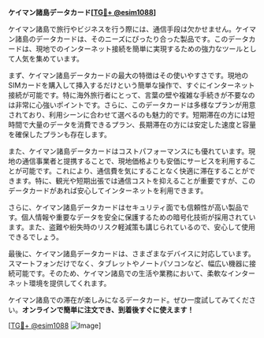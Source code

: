 **ケイマン諸島データカード[[TG💪+ @esim1088](https://t.me/s/esim1088)]**

ケイマン諸島で旅行やビジネスを行う際には、通信手段は欠かせません。ケイマン諸島のデータカードは、そのニーズにぴったり合った製品です。このデータカードは、現地でのインターネット接続を簡単に実現するための強力なツールとして人気を集めています。

まず、ケイマン諸島データカードの最大の特徴はその使いやすさです。現地のSIMカードを購入して挿入するだけという簡単な操作で、すぐにインターネット接続が可能です。特に海外旅行者にとって、言葉の壁や複雑な手続きが不要なのは非常に心強いポイントです。さらに、このデータカードは多様なプランが用意されており、利用シーンに合わせて選べるのも魅力的です。短期滞在の方には短時間で大量のデータを消費できるプラン、長期滞在の方には安定した速度と容量を確保したプランも存在します。

また、ケイマン諸島データカードはコストパフォーマンスにも優れています。現地の通信事業者と提携することで、現地価格よりも安価にサービスを利用することが可能です。これにより、通信費を気にすることなく快適に滞在することができます。特に、観光や短期出張では通信コストを抑えることが重要ですが、このデータカードがあれば安心してインターネットを利用できます。

さらに、ケイマン諸島データカードはセキュリティ面でも信頼性が高い製品です。個人情報や重要なデータを安全に保護するための暗号化技術が採用されています。また、盗難や紛失時のリスク軽減策も講じられているので、安心して使用できるでしょう。

最後に、ケイマン諸島データカードは、さまざまなデバイスに対応しています。スマートフォンだけでなく、タブレットやノートパソコンなど、幅広い機器に接続可能です。そのため、ケイマン諸島での生活や業務において、柔軟なインターネット環境を提供してくれます。

ケイマン諸島での滞在が楽しみになるデータカード。ぜひ一度試してみてください。**オンラインで簡単に注文でき、到着後すぐに使えます！**

[[TG💪+ @esim1088](https://t.me/s/esim1088) ![Image](https://i.postimg.cc/Y0z9fWf4/image.png)]